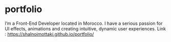 # portfolio

I’m a Front-End Developer located in Morocco. I have a serious passion for UI effects, animations and creating intuitive, dynamic user experiences.
Link : https://shalnoimottaki.github.io/portfolio/
